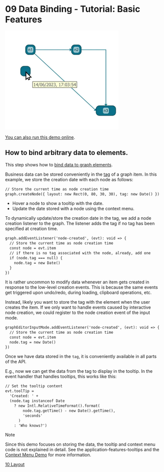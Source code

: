 <!--
 //////////////////////////////////////////////////////////////////////////////
 // @license
 // This file is part of yFiles for HTML.
 // Use is subject to license terms.
 //
 // Copyright (c) by yWorks GmbH, Vor dem Kreuzberg 28,
 // 72070 Tuebingen, Germany. All rights reserved.
 //
 //////////////////////////////////////////////////////////////////////////////
-->
# 09 Data Binding - Tutorial: Basic Features

<img src="../../../doc/demo-thumbnails/tutorial-basic-features-data-binding.webp" alt="demo-thumbnail" height="320"/>

[You can also run this demo online](https://www.yworks.com/demos/tutorial-yfiles-basic-features/09-data-binding/).

## How to bind arbitrary data to elements.

This step shows how to [bind data to graph elements](https://docs.yworks.com/yfileshtml/#/dguide/customizing_graph-binding_data).

Business data can be stored conveniently in the [tag](https://docs.yworks.com/yfileshtml/#/api/IModelItem#ITagOwner-property-tag) of a graph item. In this example, we store the creation date with each node as follows:

```
// Store the current time as node creation time
graph.createNode({ layout: new Rect(0, 80, 30, 30), tag: new Date() })
```

- Hover a node to show a tooltip with the date.
- Update the date stored with a node using the context menu.

To dynamically update/store the creation date in the tag, we add a node creation listener to the graph. The listener adds the tag if no tag has been specified at creation time.

```
graph.addEventListener('node-created', (evt): void => {
  // Store the current time as node creation time
  const node = evt.item
  // if there is no tag associated with the node, already, add one
  if (node.tag === null) {
    node.tag = new Date()
  }
})
```

It is rather uncommon to modify data whenever an item gets created in response to the low-level creation events. This is because the same events get triggered upon undo/redo, during loading, clipboard operations, etc.

Instead, likely you want to store the tag with the element when the user creates the item. If we only want to handle events caused by interactive node creation, we could register to the node creation event of the input mode.

```
graphEditorInputMode.addEventListener('node-created', (evt): void => {
  // Store the current time as node creation time
  const node = evt.item
  node.tag = new Date()
})
```

Once we have data stored in the `tag`, it is conveniently available in all parts of the API.

E.g., now we can get the data from the tag to display in the tooltip. In the event handler that handles tooltips, this works like this:

```
// Set the tooltip content
evt.toolTip =
  'Created: ' +
  (node.tag instanceof Date
    ? new Intl.RelativeTimeFormat().format(
        node.tag.getTime() - new Date().getTime(),
        'seconds'
      )
    : 'Who knows?')
```

Note

Since this demo focuses on storing the data, the tooltip and context menu code is not explained in detail. See the application-features-tooltips and the [Context Menu Demo](../../input/contextmenu/) for more information.

[10 Layout](../../tutorial-yfiles-basic-features/10-layout/)
